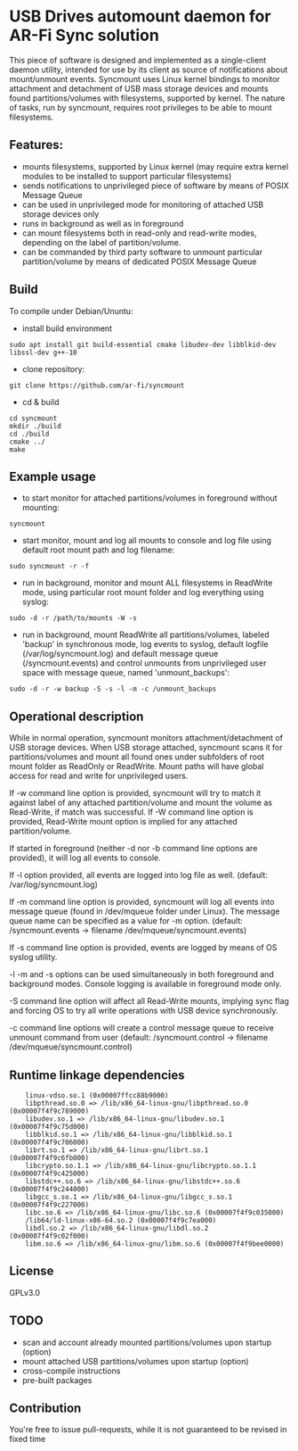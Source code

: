 
# USB Drives automount daemon for AR-Fi Sync solution

This piece of software is designed and implemented as a single-client daemon utility,
intended for use by its client as source of notifications about mount/unmount events.
Syncmount uses Linux kernel bindings to monitor attachment and detachment of USB mass storage devices and mounts found partitions/volumes with filesystems, supported by kernel.
The nature of tasks, run by syncmount, requires root privileges to be able to mount filesystems.


## Features:

* mounts filesystems, supported by Linux kernel (may require extra kernel modules to be installed to support particular filesystems)
* sends notifications to unprivileged piece of software by means of POSIX Message Queue
* can be used in unprivileged mode for monitoring of attached USB storage devices only
* runs in background as well as in foreground
* can mount filesystems both in read-only and read-write modes, depending on the label of partition/volume.
* can be commanded by third party software to unmount particular partition/volume by means of dedicated POSIX Message Queue

## Build

To compile under Debian/Ununtu:

* install build environment
```
sudo apt install git build-essential cmake libudev-dev libblkid-dev libssl-dev g++-10
```

* clone repository:
```
git clone https://github.com/ar-fi/syncmount
```

* cd & build
```
cd syncmount
mkdir ./build
cd ./build
cmake ../
make
```

## Example usage

* to start monitor for attached partitions/volumes in foreground without mounting:
```
syncmount
```
* start monitor, mount and log all mounts to console and log file using default root mount path and log filename:
```
sudo syncmount -r -f
```
* run in background, monitor and mount ALL filesystems in ReadWrite mode, using particular root mount folder and log everything using syslog:
```
sudo -d -r /path/to/mounts -W -s
```
* run in background, mount ReadWrite all partitions/volumes, labeled 'backup' in synchronous mode, log events to syslog, default logfile (/var/log/syncmount.log) and default message queue (/syncmount.events) and control unmounts from unprivileged user space with message queue, named 'unmount_backups':
```
sudo -d -r -w backup -S -s -l -m -c /unmount_backups
```


## Operational description

While in normal operation, syncmount monitors attachment/detachment of USB storage devices.
When USB storage attached, syncmount scans it for partitions/volumes and mount all found ones under subfolders of root mount folder as ReadOnly or ReadWrite. Mount paths will have global access for read and write for unprivileged users. 

If -w command  line option is provided, syncmount will try to match it against label of any attached partition/volume and mount the volume as Read-Write, if match was successful. If -W command line option is provided, Read-Write mount option is implied for any attached partition/volume.

If started in foreground (neither -d nor -b command line options are provided), it will log all
events to console.

If -l option provided, all events are logged into log file as well. (default: /var/log/syncmount.log)

If -m command line option is provided, syncmount will log all events into message 
queue (found in /dev/mqueue folder under Linux). The message queue name can be specified as a value for -m option. (default: /syncmount.events -> filename /dev/mqueue/syncmount.events)

If -s command line option is provided, events are logged by means of OS syslog utility.

-l -m and -s options can be used simultaneously in both foreground and background modes.
Console logging is available in foreground mode only.

-S command line option will affect all Read-Write mounts, implying sync flag and forcing OS to try all write operations with USB device synchronously.

-c command line options will create a control message queue to receive unmount command from user (default: /syncmount.control -> filename /dev/mqueue/syncmount.control)


## Runtime linkage dependencies

```
	linux-vdso.so.1 (0x00007ffcc88b9000)
	libpthread.so.0 => /lib/x86_64-linux-gnu/libpthread.so.0 (0x00007f4f9c789000)
	libudev.so.1 => /lib/x86_64-linux-gnu/libudev.so.1 (0x00007f4f9c75d000)
	libblkid.so.1 => /lib/x86_64-linux-gnu/libblkid.so.1 (0x00007f4f9c706000)
	librt.so.1 => /lib/x86_64-linux-gnu/librt.so.1 (0x00007f4f9c6fb000)
	libcrypto.so.1.1 => /lib/x86_64-linux-gnu/libcrypto.so.1.1 (0x00007f4f9c425000)
	libstdc++.so.6 => /lib/x86_64-linux-gnu/libstdc++.so.6 (0x00007f4f9c244000)
	libgcc_s.so.1 => /lib/x86_64-linux-gnu/libgcc_s.so.1 (0x00007f4f9c227000)
	libc.so.6 => /lib/x86_64-linux-gnu/libc.so.6 (0x00007f4f9c035000)
	/lib64/ld-linux-x86-64.so.2 (0x00007f4f9c7ea000)
	libdl.so.2 => /lib/x86_64-linux-gnu/libdl.so.2 (0x00007f4f9c02f000)
	libm.so.6 => /lib/x86_64-linux-gnu/libm.so.6 (0x00007f4f9bee0000)
```

## License

GPLv3.0

## TODO

* scan and account already mounted partitions/volumes upon startup (option)
* mount attached USB partitions/volumes upon startup (option)
* cross-compile instructions
* pre-built packages

## Contribution

You're free to issue pull-requests, while it is not guaranteed to be revised in fixed time
